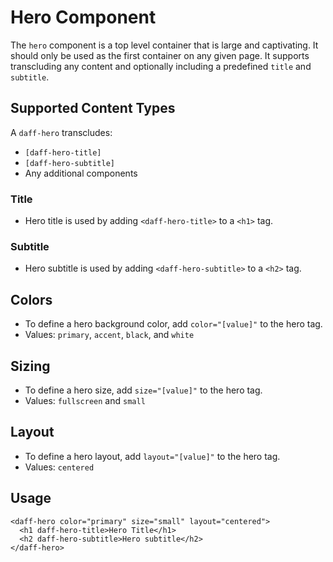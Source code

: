 # Hero Component

The `hero` component is a top level container that is large and captivating. It should only be used as the first container on any given page. It supports transcluding any content and optionally including a predefined `title` and `subtitle`.

## Supported Content Types
A `daff-hero` transcludes:
* `[daff-hero-title]`
* `[daff-hero-subtitle]`
* Any additional components

### Title
* Hero title is used by adding `<daff-hero-title>` to a `<h1>` tag.

### Subtitle
* Hero subtitle is used by adding `<daff-hero-subtitle>` to a `<h2>` tag.

## Colors
* To define a hero background color, add `color="[value]"` to the hero tag.
* Values: `primary`, `accent`, `black`, and `white`

## Sizing
* To define a hero size, add `size="[value]"` to the hero tag.
* Values: `fullscreen` and `small`

## Layout
* To define a hero layout, add `layout="[value]"` to the hero tag.
* Values: `centered`

## Usage
```
<daff-hero color="primary" size="small" layout="centered">
  <h1 daff-hero-title>Hero Title</h1>
  <h2 daff-hero-subtitle>Hero subtitle</h2>
</daff-hero>
```